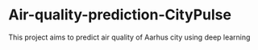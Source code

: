 # Air-quality-prediction-CityPulse
This project aims to predict air quality of Aarhus city using deep learning
